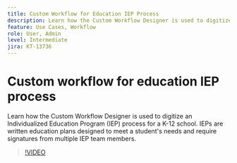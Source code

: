 ```yaml
---
title: Custom Workflow for Education IEP Process
description: Learn how the Custom Workflow Designer is used to digitize an Individualized Education Program (IEP) process for a K-12 school
feature: Use Cases, Workflow
role: User, Admin
level: Intermediate
jira: KT-13736
---
```

# Custom workflow for education IEP process

Learn how the Custom Workflow Designer is used to digitize an Individualized Education Program (IEP) process for a K-12 school. IEPs are written education plans designed to meet a student's needs and require signatures from multiple IEP team members.

>[!VIDEO](https://video.tv.adobe.com/v/3422174?quality=12&learn=on&hidetitle=true)

